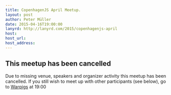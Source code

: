 ```yaml
---
title: CopenhagenJS April Meetup.
layout: post
author: Peter Müller
date: 2015-04-16T19:00:00
lanyrd: http://lanyrd.com/2015/copenhagenjs-april
host:
host_url:
host_address:
---
```


<h2>This meetup has been cancelled</h2>

Due to missing venue, speakers and organizer activity this meetup has been cancelled. If you still wish to meet up with other participants (see below), go to [Warpigs](http://warpigs.dk) at 19:00
